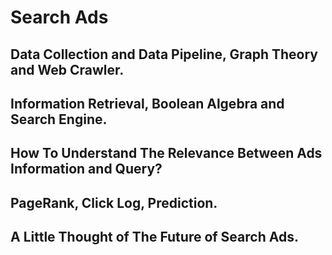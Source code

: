 # Search Ads
## Data Collection and Data Pipeline, Graph Theory and Web Crawler.
## Information Retrieval, Boolean Algebra and Search Engine.
## How To Understand The Relevance Between Ads Information and Query?
## PageRank, Click Log, Prediction.
## A Little Thought of The Future of Search Ads.
